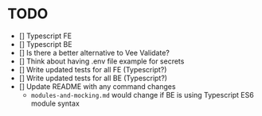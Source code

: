 # TODO

- [] Typescript FE
- [] Typescript BE
- [] Is there a better alternative to Vee Validate?
- [] Think about having .env file example for secrets
- [] Write updated tests for all FE (Typescript?)
- [] Write updated tests for all BE (Typescript?)
- [] Update README with any command changes
  - `modules-and-mocking.md` would change if BE is using Typescript ES6 module syntax